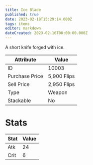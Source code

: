 ```yaml
---
title: Ice Blade
published: true
date: 2023-02-18T15:29:14.000Z
tags: items
editor: markdown
dateCreated: 2023-02-16T00:00:00.000Z
---
```


A short knife forged with ice.

|Attribute|Value|
|-|-|
|ID|10003|
|Purchase Price|5,900 Flips|
|Sell Price|2,950 Flips|
|Type|Weapon|
|Stackable|No|

# Stats
|Stat|Value|
|-|-|
|Atk|24|
|Crit|6|
